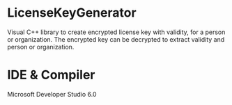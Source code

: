 # LicenseKeyGenerator
Visual C++ library to create encrypted license key with validity, for a person or organization. The encrypted key can be decrypted to extract validity and person or organization.

# IDE & Compiler
Microsoft Developer Studio 6.0
